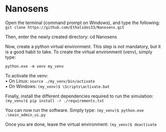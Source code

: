 # Nanosens

Open the terminal (command prompt on Windows), and type the following:
`git clone https://github.com/Ethalides33/Nanosens.git`

Then, enter the newly created directory:
cd Nanosens

Now, create a python virtual environment. This step is not mandatory, but it is a good
habit to take. To create the virtual environment (venv), simply type:

`python.exe -m venv my_venv`

To activate the venv:<br/>
• On Linux: `source ./my_venv/bin/activate` <br/>
• On Windows: `(my_venv)$ \Scripts\activate.bat`<br/>

Finally, install the different dependencies required to run the simulation:
`(my_venv)$ pip install -r ./requirements.txt`<br/>

You can now run the software. Simply type:
`(my_venv)$ python.exe .\main_admin_ui.py`<br/>

Once you are done, leave the virtual environment:
`(my_venv)$ deactivate`


